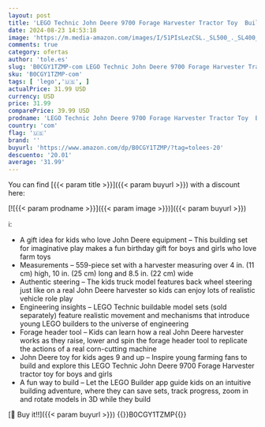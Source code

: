 ```yaml
---
layout: post
title: 'LEGO Technic John Deere 9700 Forage Harvester Tractor Toy  Buildable Farm Toy for Imaginative Play  Kids Truck Gift for Boys and Girls Ages 9 and Up who Love Farming Vehicles  42168'
date: 2024-08-23 14:53:18
image: 'https://m.media-amazon.com/images/I/51PIsLezCSL._SL500_._SL400_.jpg'
comments: true
category: ofertas
author: 'tole.es'
slug: 'B0CGY1TZMP-com LEGO Technic John Deere 9700 Forage Harvester Tractor Toy...'
sku: 'B0CGY1TZMP-com'
tags: [ 'lego','🇺🇸', ]
actualPrice: 31.99 USD
currency: USD
price: 31.99
comparePrice: 39.99 USD
prodname: 'LEGO Technic John Deere 9700 Forage Harvester Tractor Toy  Buildable Farm Toy for Imaginative Play  Kids Truck Gift for Boys and Girls Ages 9 and Up who Love Farming Vehicles  42168'
country: 'com'
flag: '🇺🇸'
brand: ''
buyurl: 'https://www.amazon.com/dp/B0CGY1TZMP/?tag=tolees-20'
descuento: '20.01'
average: '31.99'
---
```


You can find [{{< param title >}}]({{< param buyurl >}}) with a discount here:

[![{{< param prodname >}}]({{< param image >}})]({{< param buyurl >}})

ℹ️:

- A gift idea for kids who love John Deere equipment – This building set for imaginative play makes a fun birthday gift for boys and girls who love farm toys
- Measurements – 559-piece set with a harvester measuring over 4 in. (11 cm) high, 10 in. (25 cm) long and 8.5 in. (22 cm) wide
- Authentic steering – The kids truck model features back wheel steering just like on a real John Deere harvester so kids can enjoy lots of realistic vehicle role play
- Engineering insights – LEGO Technic buildable model sets (sold separately) feature realistic movement and mechanisms that introduce young LEGO builders to the universe of engineering
- Forage header tool – Kids can learn how a real John Deere harvester works as they raise, lower and spin the forage header tool to replicate the actions of a real corn-cutting machine
- John Deere toy for kids ages 9 and up – Inspire young farming fans to build and explore this LEGO Technic John Deere 9700 Forage Harvester tractor toy for boys and girls
- A fun way to build – Let the LEGO Builder app guide kids on an intuitive building adventure, where they can save sets, track progress, zoom in and rotate models in 3D while they build

[🛒 Buy it!!]({{< param buyurl >}})
{{<world>}}B0CGY1TZMP{{</world>}}
